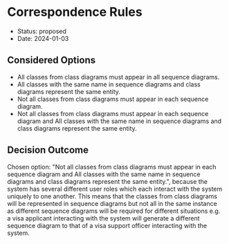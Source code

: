 # Correspondence Rules

* Status: proposed
* Date: 2024-01-03

## Considered Options

* All classes from class diagrams must appear in all sequence diagrams.
* All classes with the same name in sequence diagrams and class diagrams represent the same entity.
* Not all classes from class diagrams must appear in each sequence diagram.
* Not all classes from class diagrams must appear in each sequence diagram and All classes with the same name in sequence diagrams and class diagrams represent the same entity.

## Decision Outcome

Chosen option: "Not all classes from class diagrams must appear in each sequence diagram and All classes with the same name in sequence diagrams and class diagrams represent the same entity.", because the system has several different user roles which each interact with the system uniquely to one another. This means that the classes from class diagrams will be represented in sequence diagrams but not all in the same instance as different sequence diagrams will be required for different situations e.g. a visa applicant interacting with the system will generate a different sequence diagram to that of a visa support officer interacting with the system.
